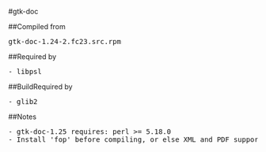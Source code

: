 #gtk-doc

##Compiled from
<pre>gtk-doc-1.24-2.fc23.src.rpm</pre>

##Required by
<pre>
- libpsl
</pre>

##BuildRequired by
<pre>
- glib2
</pre>

##Notes
<pre>
- gtk-doc-1.25 requires: perl >= 5.18.0
- Install 'fop' before compiling, or else XML and PDF support will not be enabled
</pre>
